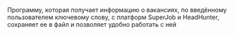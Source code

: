 Программу, которая получает информацию о вакансиях, 
по введённому пользователем ключевому слову,
с  платформ SuperJob и HeadHunter, 
сохраняет ее в файл и позволяет удобно работать с ней 

